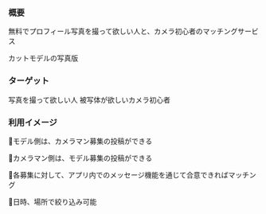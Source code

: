 ### 概要
無料でプロフィール写真を撮って欲しい人と、カメラ初心者のマッチングサービス

カットモデルの写真版

### ターゲット
写真を撮って欲しい人
被写体が欲しいカメラ初心者

### 利用イメージ
🔹モデル側は、カメラマン募集の投稿ができる

🔹カメラマン側は、モデル募集の投稿ができる

🔹各募集に対して、アプリ内でのメッセージ機能を通じて合意できればマッチング

🔹日時、場所で絞り込み可能